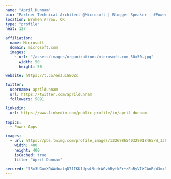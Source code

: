 ```yaml
---
name: "April Dunnam"
bio: "Partner Technical Architect @Microsoft | Blogger-Speaker | #PowerApps, #PowerAutomate, #Office365, #SharePoint | #WIT | #Karaoke Queen"
location: Broken Arrow, OK
type: "profile"
heat: 127

affiliation:
  name: Microsoft
  domain: microsoft.com
  images:
    - url: "/assets/images/organizations/microsoft.com-50x50.jpg"
      width: 50
      height: 50

website: https://t.co/enJuiGEQZc

twitter:
  username: aprildunnam
  url: https://twitter.com/aprildunnam
  followers: 5891

linkedin:
  url: https://www.linkedin.com/public-profile/in/april-dunnam

topics:
  - Power Apps

images:
  - url: https://pbs.twimg.com/profile_images/1326986540329918465/W_IJ6Ih2_400x400.jpg
    width: 400
    height: 400
    isCached: true
    title: "April Dunnam"

secured: "l5x3UGumXQWWduatqD71IKK1UpwL9udrWGvhBytkEr+zFaByVIXCAnRzW3mxD/6A5l3MVAWa40MLNbc3hQfoMczom2thJacDe3SBY4egSr+D3r0W4qfXnpDFuMIyHVTDVsAUevWiwVYt++PH7C6T6uNiE8xcZJVtAZz9M9b8WSrZ/AB8iMWM2bQ9cTY0zRK/qBLIj3Ot+lQnoEu4hC4cKotVftAPWe2LlL6zkeFLiXz0MzdHg6SoYoLDJ3KzhNffLz5NwVz3nq0Gxfnxd4WyqNfvgN1dL0NEzV2sQYatYxb8C+aI6HZU81PcKSUIe52HUFYPsokyYUf0Hehxal3jhoyoJ15aIVGbfFGsnAFOS9yzI6BxKC7oywMYmixttwRqoHJbgPpp2R6FeHji4Ujrt3tcB0zOTcnLp+sqWPpKTpc=;TyQf17E0vwccSLFB+bzHaA=="
---
```


